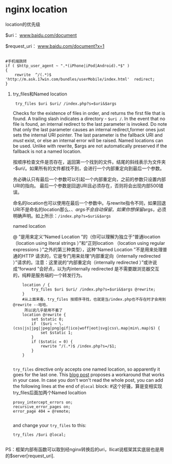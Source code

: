 # nginx location

location的优先级

$uri： www.baidu.com/document

$request\_uri： www.baidu.com/document?x=1





```text

#手机端跳转
if ( $http_user_agent ~ ".*(iPhone|iPod|Android).*$" )
{
    rewrite  ^/(.*)$   'http://m.ask.17win.com/bundles/userMobile/index.html'  redirect;
}
```



1. try\_files和Named location

   ```text
    try_files $uri $uri/ /index.php?s=$uri&$args
   ```

   Checks for the existence of files in order, and returns the first file that is found. A trailing slash indicates a directory - `$uri /`. In the event that no file is found, an internal redirect to the last parameter is invoked. Do note that only the last parameter causes an internal redirect,former ones just sets the internal URI pointer. The last parameter is the fallback URI and _must_ exist, or else an internal error will be raised. Named locations can be used. Unlike with rewrite, $args are not automatically preserved if the fallback is not a named location.

   按顺序检查文件是否存在，返回第一个找到的文件。结尾的斜线表示为文件夹 -$uri/。如果所有的文件都找不到，会进行一个内部重定向到最后一个参数。

   务必确认只有最后一个参数可以引起一个内部重定向，之前的参数只设置内部URI的指向。 最后一个参数是回退URI且必须存在，否则将会出现内部500错误。

   命名的location也可以使用在最后一个参数中。与rewrite指令不同，如果回退URI不是命名的location那么、、$args不会自动保留，如果你想保留$args，必须明确声明。如上所示：`/index.php?s=​$uri&$args`

   named location

   @ ”是用来定义“Named Location ”的（你可以理解为独立于“普通location （location using literal strings ）”和“正则location （location using regular expressions ）”之外的第三种类型），这种“Named Location ”不是用来处理普通的HTTP 请求的，它是专门用来处理“内部重定向（internally redirected ）”请求的。注意：这里说的“内部重定向（internally redirected ）”或许说成“forward ”会好点，以为内internally redirected 是不需要跟浏览器交互的，纯粹是服务端的一个转发行为。

   ```text
       location / { 
           try_files $uri $uri/ /index.php?s=$uri&$args @rewrite;
       }   
       #从上面来看，try_files 按顺序寻找，也就是当/index.php也不存在时才会用到@rewrite --哈哈，
        所以说几乎是用不着了
       location @rewrite {
           set $static 0;
           if  ($uri ~ \.(css|js|jpg|jpeg|png|gif|ico|woff|eot|svg|css\.map|min\.map)$) {
               set $static 1;
           }   
           if ($static = 0) {
               rewrite ^/(.*)$ /index.php?s=/$1;
           }   
       } 
   ​
   ```

   `try_files` directive only accepts one named location, so apparently it goes for the last one. This [blog post](http://linuxplayer.org/2013/06/nginx-try-files-on-multiple-named-location-or-server) proposes a workaround that works in your case. In case you don't won't read the whole post, you can add the following lines at the end of `@local` block: \#这个好骚，算是变相实现try\_files后面加两个Named localtion

   ```text
   proxy_intercept_errors on;
   recursive_error_pages on;
   error_page 404 = @remote;
   ​
   ```

   and change your `try_files` to this:

   ```text
   try_files /$uri @local;
   ​
   ```

 PS：框架内部有函数可以取到经nginx转换后的uri，llicat说框架其实底层也是用的$server\[request\_uri\].

